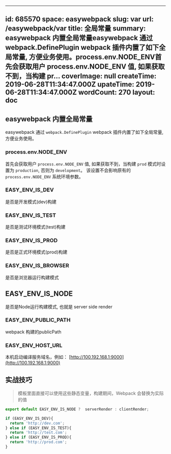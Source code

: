
---
id: 685570
space: easywebpack
slug: var
url: /easywebpack/var
title: 全局常量
summary: easywebpack 内置全局常量easywebpack 通过 webpack.DefinePlugin webpack 插件内置了如下全局常量, 方便业务使用。process.env.NODE_ENV首先会获取用户 process.env.NODE_ENV 值, 如果获取不到，当构建 pr...
coverImage: null
createTime: 2019-06-28T11:34:47.000Z 
upateTime: 2019-06-28T11:34:47.000Z
wordCount: 270
layout: doc
---

## easywebpack 内置全局常量

easywebpack 通过 `webpack.DefinePlugin` webpack 插件内置了如下全局常量, 方便业务使用。


### process.env.NODE_ENV

首先会获取用户 `process.env.NODE_ENV` 值, 如果获取不到，当构建 `prod` 模式时设置为 `production`, 否则为 `development`。 该设置不会影响原有的 `process.env.NODE_ENV` 系统环境参数。


### EASY_ENV_IS_DEV

是否是开发模式(dev)构建


### EASY_ENV_IS_TEST

是否是测试环境模式(test)构建


### EASY_ENV_IS_PROD

是否是正式环境模式(prod)构建


### EASY_ENV_IS_BROWSER

是否是浏览器运行构建模式


## EASY_ENV_IS_NODE

是否是Node运行构建模式, 也就是 server side render


### EASY_ENV_PUBLIC_PATH

webpack 构建的publicPath


### EASY_ENV_HOST_URL

本机启动编译服务域名，例如： [http://100.192.168.1:9000](http://100.192.168.1:9000)


## 实战技巧

> 模板里面直接可以使用这些静态变量，构建期间，Webpack 会替换为实际的值


```javascript
export default EASY_ENV_IS_NODE ?  serverRender : clientRender;

if (EASY_ENV_IS_DEV){
  return 'http://dev.com';
} else if (EASY_ENV_IS_TEST){
  return 'http://test.com';
} else if (EASY_ENV_IS_PROD){
  return 'http://prod.com';
}

```


  